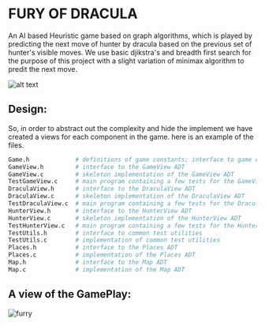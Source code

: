 # FURY OF DRACULA

An AI based Heuristic game based on graph algorithms, which is played by predicting the next move of hunter by dracula based on the previous set of hunter's visible moves. We use basic djikstra's and breadth first search for the purpose of this project with a slight variation of minimax algorithm to predit the next move.

![alt text](https://www.cse.unsw.edu.au/~cs2521/20T2/ass/ass2/Pics/map0.png)

## Design:

So, in order to abstract out the complexity and hide the implement we have created a views for each component in the game.
here is an example of the files.
```python
Game.h             # definitions of game constants; interface to game engine
GameView.h         # interface to the GameView ADT
GameView.c         # skeleton implementation of the GameView ADT
TestGameView.c     # main program containing a few tests for the GameView ADT
DraculaView.h      # interface to the DraculaView ADT
DraculaView.c      # skeleton implementation of the DraculaView ADT
TestDraculaView.c  # main program containing a few tests for the DraculaView ADT
HunterView.h       # interface to the HunterView ADT
HunterView.c       # skeleton implementation of the HunterView ADT
TestHunterView.c   # main program containing a few tests for the HunterView ADT
TestUtils.h        # interface to common test utilities
TestUtils.c        # implementation of common test utilities
Places.h           # interface to the Places ADT
Places.c           # implementation of the Places ADT
Map.h              # interface to the Map ADT
Map.c              # implementation of the Map ADT
```

## A view of the GamePlay:

![furry](https://user-images.githubusercontent.com/50875291/179211964-fbd4f00f-f487-4525-91ed-6fd4b52d958e.jpg)
